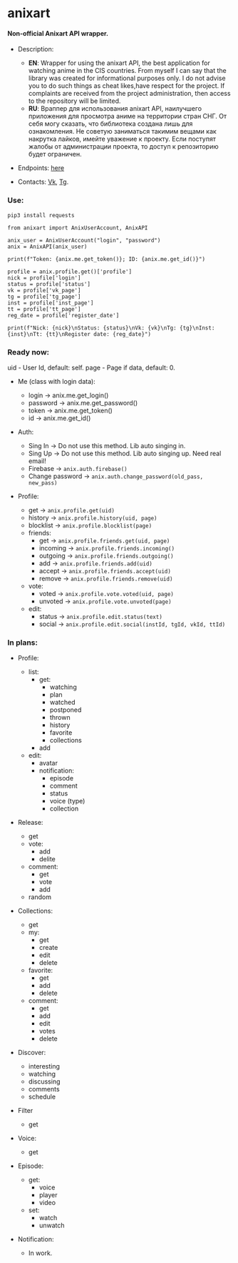 # anixart
#### Non-official Anixart API wrapper. 
* Description:
	* **EN**: Wrapper for using the anixart API, the best application for watching anime in the CIS countries. From myself I can say that the library was created for informational purposes only. I do not advise you to do such things as cheat likes,have respect for the project. If complaints are received from the project administration, then access to the repository will be limited.
	* **RU**: Враппер для использования anixart API, наилучшего приложения для просмотра аниме на территории стран СНГ.  От себя могу сказать, что библиотека создана лишь для ознакомления. Не советую заниматься такимим вещами как накрутка лайков, имейте уважение к проекту. Если поступят жалобы от администрации проекта, то доступ к репозиторию будет ограничен.


* Endpoints: [here](https://github.com/SantaSpeen/anixart/blob/master/anixart/methods.py)
* Contacts: [Vk](https://vk.com/l.vindeta "Vk"), [Tg](https://t.me/id01234 "Tg").

### Use:

`pip3 install requests`

```python3
from anixart import AnixUserAccount, AnixAPI

anix_user = AnixUserAccount("login", "password")
anix = AnixAPI(anix_user)

print(f"Token: {anix.me.get_token()}; ID: {anix.me.get_id()}")

profile = anix.profile.get()['profile']
nick = profile['login']
status = profile['status']
vk = profile['vk_page']
tg = profile['tg_page']
inst = profile['inst_page']
tt = profile['tt_page']
reg_date = profile['register_date']

print(f"Nick: {nick}\nStatus: {status}\nVk: {vk}\nTg: {tg}\nInst: {inst}\nTt: {tt}\nRegister date: {reg_date}")
```

### Ready now:

uid - User Id, default: self.
page - Page if data, default: 0.


* Me (class with login data): 
	- login -> anix.me.get_login()
	- password -> anix.me.get_password()
	- token -> anix.me.get_token()
	- id -> anix.me.get_id()

* Auth:
	- Sing In -> Do not use this method. Lib auto singing in.
	- Sing Up -> Do not use this method. Lib auto singing up. Need real email!
	- Firebase -> `anix.auth.firebase()`
	- Change password -> `anix.auth.change_password(old_pass, new_pass)`

* Profile:
	- get -> `anix.profile.get(uid)`
	- history  -> `anix.profile.history(uid, page)`
	- blocklist  -> `anix.profile.blocklist(page)`
	- friends: 
		* get -> `anix.profile.friends.get(uid, page)`
		* incoming -> `anix.profile.friends.incoming()`
		* outgoing -> `anix.profile.friends.outgoing()`
		* add -> `anix.profile.friends.add(uid)`
		* accept -> `anix.profile.friends.accept(uid)`
		* remove -> `anix.profile.friends.remove(uid)`
	- vote: 
		* voted -> `anix.profile.vote.voted(uid, page)`
		* unvoted -> `anix.profile.vote.unvoted(page)`
	- edit: 
		* status -> `anix.profile.edit.status(text)`
		* social -> `anix.profile.edit.social(instId, tgId, vkId, ttId)`

### In plans:

* Profile:
	- list:
		* get:
			- watching
			- plan
			- watched
			- postponed
			- thrown
			- history
			- favorite 
			- collections
		* add
	- edit:
		* avatar
		* notification:
			- episode
			- comment
			- status
			- voice (type)
			- collection

* Release:
	- get
	- vote:
		* add
		* delite
	- comment:
		* get 
		* vote
		* add
	- random

* Collections:
	- get
	- my:
		* get
		* create
		* edit
		* delete
	- favorite:
		* get
		* add
		* delete
	- comment:	
		* get
		* add
		* edit
		* votes
		* delete

* Discover:
	- interesting
	- watching
	- discussing
	- comments
	- schedule

* Filter
	- get

* Voice:
	- get

* Episode:
	- get:
		- voice
		- player
		- video
	- set:
		- watch
		- unwatch

* Notification:
	- In work.
